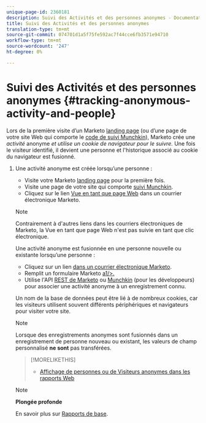 ```yaml
---
unique-page-id: 2360181
description: Suivi des Activités et des personnes anonymes - Documentation sur le marketing - Documentation sur les produits
title: Suivi des Activités et des personnes anonymes
translation-type: tm+mt
source-git-commit: 074701d1a5f75fe592ac7f44cce6fb3571e94710
workflow-type: tm+mt
source-wordcount: '247'
ht-degree: 0%

---
```



# Suivi des Activités et des personnes anonymes {#tracking-anonymous-activity-and-people}

Lors de la première visite d’un Marketo [landing page](../../../../product-docs/demand-generation/landing-pages/free-form-landing-pages/create-a-free-form-landing-page.md) (ou d’une page de votre site Web qui comporte le [code de suivi Munchkin](../../../../product-docs/administration/additional-integrations/add-munchkin-tracking-code-to-your-website.md)), Marketo crée une *activité* anonyme *et utilise un cookie de navigateur pour le suivre.* Une fois le visiteur identifié, il devient une personne et l&#39;historique associé au cookie du navigateur est fusionné.

1. Une activité anonyme est créée lorsqu’une personne :

   * Visite votre Marketo [landing page](../../../../product-docs/demand-generation/landing-pages/free-form-landing-pages/create-a-free-form-landing-page.md) pour la première fois.
   * Visite une page de votre site qui comporte [suivi Munchkin](../../../../product-docs/administration/additional-integrations/add-munchkin-tracking-code-to-your-website.md).
   * Cliquez sur le lien [Vue en tant que page Web](../../../../product-docs/email-marketing/general/functions-in-the-editor/add-a-view-as-web-page-link-to-an-email.md) dans un courrier électronique Marketo.

   >[!NOTE]
   >
   >Contrairement à d&#39;autres liens dans les courriers électroniques de Marketo, la Vue en tant que page Web n&#39;est pas suivie en tant que clic électronique.

   Une activité anonyme est fusionnée en une personne nouvelle ou existante lorsqu’une personne :

   * Cliquez sur un lien [dans un courrier électronique Marketo](../../../../product-docs/email-marketing/general/using-tokens/add-tokens-to-an-email-link.md).
   * Remplit un formulaire Marketo [a1/>.](http://docs.marketo.com/display/docs/forms)
   * Utilise l&#39;API [REST de Marketo](http://developers.marketo.com/rest-api/lead-database/leads/) ou [Munchkin](http://developers.marketo.com/documentation/websites/lead-tracking-munchkin-js/) (pour les développeurs) pour associer une activité anonyme à un enregistrement connu.

   Un nom de la base de données peut être lié à de nombreux cookies, car les visiteurs utilisent souvent différents périphériques et navigateurs pour visiter votre site.

   >[!NOTE]
   >
   >Lorsque des enregistrements anonymes sont fusionnés dans un enregistrement de personne nouveau ou existant, les valeurs de champ personnalisé **ne sont** pas transférées.

   >[!MORELIKETHIS]
   >
   >
   >    
   >    
   >    * [Affichage de personnes ou de Visiteurs anonymes dans les rapports Web](display-people-or-anonymous-visitors-in-web-reports.md)


   >[!NOTE]
   >
   >**Plongée profonde**
   >
   >
   >En savoir plus sur [Rapports de base](http://docs.marketo.com/display/docs/basic+reporting).

